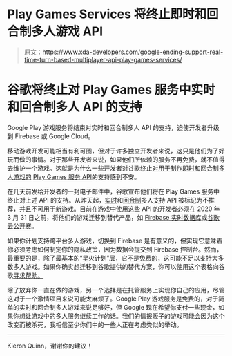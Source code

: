 # Play Games Services 将终止即时和回合制多人游戏 API

> 原文：<https://www.xda-developers.com/google-ending-support-real-time-turn-based-multiplayer-api-play-games-services/>

# 谷歌将终止对 Play Games 服务中实时和回合制多人 API 的支持

Google Play 游戏服务将结束对实时和回合制多人 API 的支持，迫使开发者升级到 Firebase 或 Google Cloud。

移动游戏开发可能相当有利可图，但对于许多独立开发者来说，这只是他们为了好玩而做的事情。对于那些开发者来说，如果他们所依赖的服务不再免费，就不值得去维护一个游戏。这就是为什么一些开发者对谷歌[终止对用于制作即时和回合制多人游戏的](https://support.google.com/googleplay/android-developer/answer/9469745?hl=en) [Play Games 服务 API](https://www.xda-developers.com/google-describes-migration-new-play-games-services-apis/)的支持感到不安。

在几天前发给开发者的一封电子邮件中，谷歌宣布他们将在 Play Games 服务中终止对上述 API 的支持。从昨天起，[实时](https://developers.google.com/games/services/android/realtimeMultiplayer)和[回合制](https://developers.google.com/games/services/android/turnbasedMultiplayer)多人支持 API 被标记为不推荐，并且不可用于新游戏。目前在游戏中使用这些 API 的开发者必须在 2020 年 3 月 31 日之前，将他们的游戏迁移到替代产品，如 [Firebase 实时数据库](https://firebase.google.com/docs/database)或[谷歌云公开赛](https://cloud.google.com/blog/products/open-source/open-match-flexible-and-extensible-matchmaking-for-games)。

如果你计划支持跨平台多人游戏，切换到 Firebase 是有意义的，但实现它意味着你必须考虑如何制定你的隐私政策，因为数据会提交到 Firebase 控制台。然而，最重要的是，除了最基本的“星火计划”层，它[不是免费的](https://firebase.google.com/pricing)，这可能不足以支持大多数多人游戏。如果你确实想迁移到谷歌提供的替代方案，你可以使用这个表格向谷歌[寻求帮助。](https://support.google.com/googleplay/android-developer/contact/game_services)

除了放弃你一直在做的游戏，另一个选择是在托管服务上实现你自己的应用，尽管这对于一个激情项目来说可能太麻烦了。Google Play 游戏服务是免费的，对于简单的实时和回合制多人游戏来说足够好，但 Google 现在希望你支付一些现金，如果你想让游戏中的多人服务继续工作的话。我们的情报贩子的游戏可能会因为这个改变而被杀死，我相信至少你们中的一些人正在考虑类似的举动。

* * *

Kieron Quinn，谢谢你的建议！